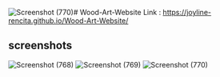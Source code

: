 ![Screenshot (770)](https://github.com/Joyline-Rencita/Wood-Art-Website/assets/107092284/851b7ffe-4f49-4c6c-9f8c-fdffdba26b50)# Wood-Art-Website
Link : https://joyline-rencita.github.io/Wood-Art-Website/

## screenshots
![Screenshot (768)](https://github.com/Joyline-Rencita/Wood-Art-Website/assets/107092284/fe50a9aa-4c12-4dfd-be1d-23af28f29f90)
![Screenshot (769)](https://github.com/Joyline-Rencita/Wood-Art-Website/assets/107092284/fdfe3d81-46ef-4d6f-801d-8a8bef022dcb)
![Screenshot (770)](https://github.com/Joyline-Rencita/Wood-Art-Website/assets/107092284/edb4e0a2-39c5-469d-be67-b7aa4ad16612)
